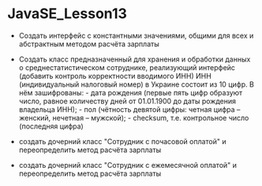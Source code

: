# JavaSE_Lesson13

- Создать интерфейс с константными значениями, общими для всех и абстрактным методом расчёта зарплаты

- Создать класс предназначенный для хранения и обработки данных о среднестатистическом сотруднике, реализующий интерфейс 
    (добавить контроль корректности вводимого ИНН)
        ИНН (индивидуальный налоговый номер) в Украине состоит из 10 цифр. В нём зашифрованы:
        - дата рождения (первые пять цифр образуют число, равное количеству дней от 01.01.1900 до даты рождения владельца ИНН);
        - пол (чётность девятой цифры: четная цифра – женский, нечетная – мужской);
        - checksum, т.е. контрольное число (последняя цифра)

- создать дочерний класс "Сотрудник с почасовой оплатой" и переопределить метод расчёта зарплаты

- создать дочерний класс "Сотрудник с ежемесячной оплатой" и переопределить метод расчёта зарплаты
